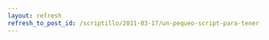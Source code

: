 ```yaml
---
layout: refresh
refresh_to_post_id: /scriptillo/2011-03-17/un-pequeo-script-para-tener-un-jukebox-de-modarchive-org
---
```

